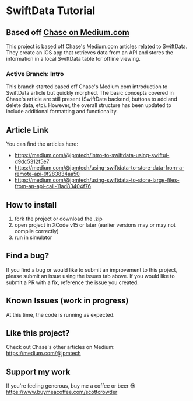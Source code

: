# SwiftData Tutorial

## Based off <a href="https://medium.com/@jpmtech">Chase on Medium.com</a>

This project is based off Chase's Medium.com articles related to SwiftData. They create an iOS app that retrieves data from an API and stores the information in a local SwiftData table for offline viewing.

### Active Branch: Intro

<p>This branch started based off Chase's Medium.com introduction to SwiftData article but quickly morphed. The basic concepts covered in Chase's article are still present (SwiftData backend, buttons to add and delete data, etc). However, the overall structure has been updated to include additional formatting and functionality.</p>

## Article Link

You can find the articles here: 
* https://medium.com/@jpmtech/intro-to-swiftdata-using-swiftui-d9dc5312f5e7
* https://medium.com/@jpmtech/using-swiftdata-to-store-data-from-a-remote-api-9f283834aa50
* https://medium.com/@jpmtech/using-swiftdata-to-store-large-files-from-an-api-call-11ad83404f76

## How to install

1. fork the project or download the .zip
2. open project in XCode v15 or later (earlier versions may or may not compile correctly)
3. run in simulator

## Find a bug?

If you find a bug or would like to submit an improvement to this project, please submit an issue using the issues tab above. If you would like to submit a PR with a fix, reference the issue you created.

## Known Issues (work in progress)

At this time, the code is running as expected.

## Like this project?

Check out Chase's other articles on Medium: https://medium.com/@jpmtech

## Support my work

If you're feeling generous, buy me a coffee or beer 😎 https://www.buymeacoffee.com/scottcrowder
